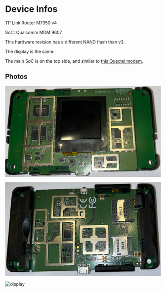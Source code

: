 # Device Infos

TP Link Router M7350 v4

SoC: Qualcomm MDM 9607

This hardware revision has a different NAND flash than v3.

The display is the same.

The main SoC is on the top side, and similar to [this Quectel modem](
https://pallavaggarwal.in/2023/11/08/quectel-ec25-cellular-modem-teardown/).

## Photos

![top](assets/v3-top.jpg)

![bottom](assets/v3-bottom.jpg)

![display](assets/display.jpg)
